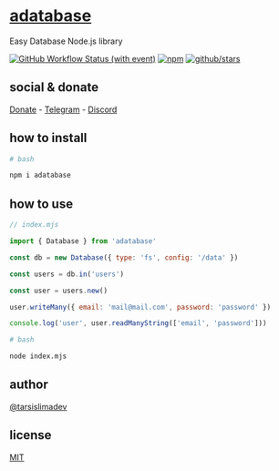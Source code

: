 # [adatabase](https://www.npmjs.com/package/adatabase)

Easy Database Node.js library

[![GitHub Workflow Status (with event)](https://img.shields.io/github/actions/workflow/status/tarsislimadev/adatabase/npm-publish.yml?label=GitHub%20Actions&link=https%3A%2F%2Fgithub.com%2Ftarsislimadev%2Fadatabase%2Factions%2Fworkflows%2Fnpm-publish.yml)](https://github.com/tarsislimadev/adatabase/actions/workflows/npm-publish.yml) [![npm](https://img.shields.io/npm/dw/adatabase?label=NPM%20Weekly%20Downloads)](https://www.npmjs.com/package/adatabase) [![github/stars](https://img.shields.io/github/stars/adatabase?style=social)](https://img.shields.io/github/stars/adatabase?style=social) 

## social & donate

[Donate](https://link.mercadopago.com.br/brtmvdl) - [Telegram](https://t.me/+KRmg5MlqgMk0MTg5) - [Discord](https://discord.gg/2zWpWBgmPj)

## how to install

```bash
# bash

npm i adatabase
```

## how to use

```js
// index.mjs

import { Database } from 'adatabase'

const db = new Database({ type: 'fs', config: '/data' })

const users = db.in('users')

const user = users.new()

user.writeMany({ email: 'mail@mail.com', password: 'password' })

console.log('user', user.readManyString(['email', 'password']))
```

```sh
# bash

node index.mjs
```

## author

[@tarsislimadev](https://www.linkedin.com/in/tarsislimadev/)

## license

[MIT](./LICENSE)
